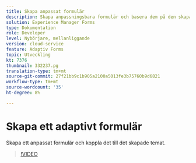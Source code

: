 ```yaml
---
title: Skapa anpassat formulär
description: Skapa anpassningsbara formulär och basera dem på den skapade mallen.
solution: Experience Manager Forms
type: Dokumentation
role: Developer
level: Nybörjare, mellanliggande
version: cloud-service
feature: Adaptiv Forms
topic: Utveckling
kt: 7376
thumbnail: 332237.pg
translation-type: tm+mt
source-git-commit: 27f21bb9c1b905a2100a5013fe3b75760b9d6821
workflow-type: tm+mt
source-wordcount: '35'
ht-degree: 8%

---
```



# Skapa ett adaptivt formulär

Skapa ett anpassat formulär och koppla det till det skapade temat.

>[!VIDEO](https://video.tv.adobe.com/v/332237?quality=12&learn=on)

